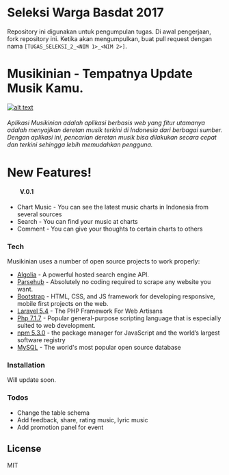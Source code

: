 # Seleksi Warga Basdat 2017

Repository ini digunakan untuk pengumpulan tugas. Di awal pengerjaan, fork repository ini. Ketika akan mengumpulkan, buat pull request dengan nama `[TUGAS_SELEKSI_2_<NIM 1>_<NIM 2>]`. 


#
# Musikinian - Tempatnya Update Musik Kamu.
[![alt text][2]][1]

  [1]: http://musikinian.taufanmp.com/
  [2]: http://3.bp.blogspot.com/-IfyGFUMBYrc/UO5KHlPG71I/AAAAAAAAEJM/7bwCMiZlJX0/s1600/Untitled.gif (Live Demo Here!)

###### Aplikasi Musikinian adalah aplikasi berbasis  web yang fitur utamanya adalah menyajikan deretan musik terkini di Indonesia dari berbagai sumber. Dengan aplikasi ini, pencarian deretan musik bisa dilakukan secara cepat dan terkini sehingga lebih memudahkan pengguna.

#
# New Features!
#### &nbsp;&nbsp;&nbsp;&nbsp;&nbsp;&nbsp;&nbsp;&nbsp;&nbsp;V.0.1
  - Chart Music - You can see the latest music charts in Indonesia from several sources
  - Search - You can find your music at charts
  - Comment - You can give your thoughts to certain charts to others


### Tech

Musikinian uses a number of open source projects to work properly:

* [Algolia] - A powerful hosted search engine API.
* [Parsehub] - Absolutely no coding required to scrape any website you want.
* [Bootstrap] -  HTML, CSS, and JS framework for developing responsive, mobile first projects on the web.
* [Laravel 5.4] - The PHP Framework For Web Artisans
* [Php 7.1.7] -  Popular general-purpose scripting language that is especially suited to web development.
* [npm 5.3.0] - the package manager for JavaScript and the world’s largest software registry
* [MySQL] - The world's most popular open source database




### Installation
Will update soon.
### Todos

 - Change the table schema
 - Add feedback, share, rating music, lyric music
 - Add promotion panel for event

License
----

MIT



[//]: # (These are reference links used in the body of this note and get stripped out when the markdown processor does its job. There is no need to format nicely because it shouldn't be seen. Thanks SO - http://stackoverflow.com/questions/4823468/store-comments-in-markdown-syntax)



   [Algolia]: <https://www.algolia.com/>
   [Parsehub]: <https://www.parsehub.com/>
   [Laravel 5.4]: <https://laravel.com/>
   [Php 7.1.7]: <http://php.net/>
   [Bootstrap]: <http://getbootstrap.com/>
   [npm 5.3.0]: <https://www.npmjs.com/>
   [MySQL]: <https://www.mysql.com/>



